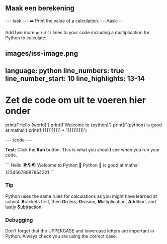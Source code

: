 <h2 class="c-project-heading--task">Maak een berekening</h2>

\--- task ---
➡️ Print the value of a calculation.
\---/task---

Add two more `print()` lines to your code including a multiplication for Python to calculate:

## images/iss-image.png

language: python
line_numbers: true
line_number_start: 10
line_highlights: 13-14
-----------------------------------------------------------

# Zet de code om uit te voeren hier onder

print(f'Hello {world}')
print(f'Welcome to {python}')
print(f'{python} is good at maths!')
print(f'{111111111 \* 111111111}')

\--- /code ---

**Test:** Click the **Run** button.
This is what you should see when you run your code.

<div class="c-project-output">
```
Hello 🌍🌎🌏
Welcome to Python 🐍
Python 🐍 is good at maths!
12345678987654321
```
</div>

<div class="c-project-callout c-project-callout--tip">

### Tip

Python uses the same rules for calculations as you might have learned at school. **B**rackets first, then **O**rders, **D**ivision, **M**ultiplication, **A**ddition, and lastly **S**ubtraction.

</div>

<div class="c-project-callout c-project-callout--debug">

### Debugging

Don't forget that the UPPERCASE and lowercase letters are important in Python. Always check you are using the correct case.

</div>
